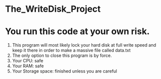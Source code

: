 # The_WriteDisk_Project
# You run this code at your own risk.
1. This program will most likely lock your hard disk at full write speed and keep it there in order to make a massive file called      data.txt
2.  The only option to close this program is by force.
3. Your CPU: safe
4. Your RAM: safe
5. Your Storage space: finished unless you are careful
